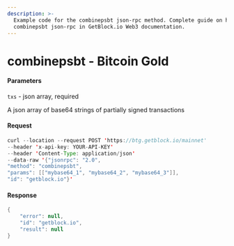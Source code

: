 ```yaml
---
description: >-
  Example code for the combinepsbt json-rpc method. Сomplete guide on how to use
  combinepsbt json-rpc in GetBlock.io Web3 documentation.
---
```


# combinepsbt - Bitcoin Gold

#### Parameters

`txs` - json array, required

A json array of base64 strings of partially signed transactions

#### Request

```java
curl --location --request POST 'https://btg.getblock.io/mainnet' 
--header 'x-api-key: YOUR-API-KEY' 
--header 'Content-Type: application/json' 
--data-raw '{"jsonrpc": "2.0",
"method": "combinepsbt",
"params": [["mybase64_1", "mybase64_2", "mybase64_3"]],
"id": "getblock.io"}'
```

#### Response

```java
{
    "error": null,
    "id": "getblock.io",
    "result": null
}
```
